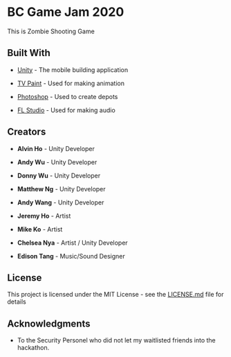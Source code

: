 # BC Game Jam 2020

This is Zombie Shooting Game

## Built With

* [Unity](https://unity.com/) - The mobile building application

* [TV Paint](https://www.tvpaint.com/) - Used for making animation

* [Photoshop](https://www.photoshop.com/) - Used to create depots

* [FL Studio](https://www.image-line.com/flstudio/) - Used for making audio


## Creators

* **Alvin Ho** - Unity Developer

* **Andy Wu** - Unity Developer

* **Donny Wu** - Unity Developer

* **Matthew Ng** - Unity Developer

* **Andy Wang** - Unity Developer

* **Jeremy Ho** - Artist 

* **Mike Ko** - Artist

* **Chelsea Nya** - Artist / Unity Developer

* **Edison Tang** - Music/Sound Designer


## License

This project is licensed under the MIT License - see the [LICENSE.md](LICENSE.md) file for details

## Acknowledgments

* To the Security Personel who did not let my waitlisted friends into the hackathon.